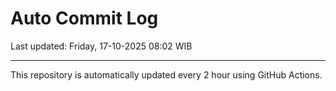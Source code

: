 # Auto Commit Log

Last updated: Friday, 17-10-2025 08:02 WIB

---

This repository is automatically updated every 2 hour using GitHub Actions.

